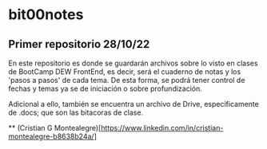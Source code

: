 # bit00notes

## Primer repositorio 28/10/22

En este repositorio es donde se guardarán archivos sobre lo visto en clases de BootCamp DEW FrontEnd, es decir, será el cuaderno de notas y los 'pasos a pasos' de cada tema. De esta forma, se podrá tener control de fechas y temas ya se de iniciación o sobre profundización.

Adicional a ello, también se encuentra un archivo de Drive, especificamente de .docs; que son las bitacoras de clase.

**
(Cristian G Montealegre)[https://www.linkedin.com/in/cristian-montealegre-b8638b24a/]
